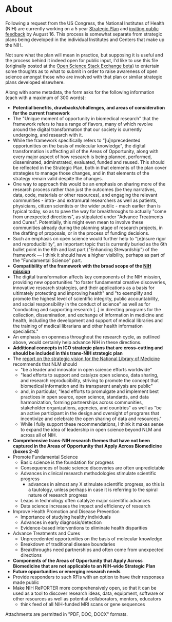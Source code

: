 # About
Following a request from the US Congress, the National Institutes of Health (NIH) are currently working on a 5 year [Strategic Plan](http://www.nih.gov/about/strategic-plan/) and [inviting public feedback][1] by August 16. This process is somewhat separate from strategic plans being developed in the individual Institutes and Centers that make up the NIH.

Not sure what the plan will mean in practice, but supposing it is useful and the process behind it indeed open for public input, I'd like to use this file (originally posted at the [Open Science Stack Exchange beta](http://openscience.stackexchange.com/questions/143/any-open-science-ideas-for-the-nih-wide-strategic-plan)) to entertain some thoughts as to what to submit in order to raise awareness of open science amongst those who are involved with that plan or similar strategic plans developed elsewhere.

Along with some metadata, the form asks for the following information (each with a maximum of 300 words):

 -  **Potential benefits, drawbacks/challenges, and areas of consideration for the current framework** 
  -  The "Unique moment of opportunity in biomedical research" that the framework refers to has a range of flavors, many of which revolve around the digital transformation that our society is currently undergoing, and research with it. 
  -  While the framework specifically refers to "[u]nprecedented opportunities on the basis of molecular knowledge", the digital transformation is affecting all of the Areas of Opportunity, along with every major aspect of how research is being planned, performed, disseminated, adminstrated, evaluated, funded and reused. This should be reflected in the Strategic Plan, both in that elements of the plan cover strategies to manage those changes, and in that elements of the strategy remain valid despite the changes.
  -  One way to approach this would be an emphasis on sharing more of the research process rather than just the outcomes (be they narratives, data, code, materials or other resources), and engaging the relevant communities - intra- and extramural researchers as well as patients, physicians, citizen scientists or the wider public - much earlier than is typical today, so as to pave the way for breakthroughs to actually "come from unexpected directions", as stipulated under "Advance Treatments and Cures". Potentially, this might even mean to involve these communities already during the planning stage of research projects, in the drafting of proposals, or in the process of funding decisions.
  -  Such an emphasis on open science would further help to "[e]nsure rigor and reproducibility", an important topic that is currently buried as the 6th bullet point in the 6th and last part ("Enhancing Stewardship") of the framework &mdash; I think it should have a higher visibility, perhaps as part of the "Fundamental Science" part.
 -  **Compatibility of the framework with the broad scope of the [NIH mission](http://www.nih.gov/about/mission.htm)**
  -  The digital transformation affects key components of the NIH mission, providing new opportunities "to foster fundamental creative discoveries, innovative research strategies, and their applications as a basis for ultimately protecting and improving health" and "to exemplify and promote the highest level of scientific integrity, public accountability, and social responsibility in the conduct of science" as well as for "conducting and supporting research  [..] in directing programs for the collection, dissemination, and exchange of information in medicine and health, including the development and support of medical libraries and the training of medical librarians and other health information specialists."
  -  An emphasis on openness throughout the research cycle, as outlined above, would certainly help advance NIH in these directions.
 -  **Additional concepts in ICO strategic plans that are cross-cutting and should be included in this trans-NIH strategic plan**
   - The [report on the strategic vision for the National Library of Medicine](http://acd.od.nih.gov/reports/Report-NLM-06112015-ACD.pdf) recommends that NLM should
       - "be a leader and innovator in open science efforts worldwide"
       - "lead efforts to support and catalyze open science, data sharing, and research reproducibility, striving to promote the concept that biomedical information and its transparent analysis are public"
       - and, in particular, "lead efforts to promulgate and implement best practices in open source, open science, standards, and data harmonization, forming partnerships across communities, stakeholder organizations, agencies, and countries" as well as "be an active participant in the design and oversight of programs that incentivize and celebrate the open sharing of data and resources."
       - While I fully support these recommendations, I think it makes sense to expand the idea of leadership in open science beyond NLM and across all of NIH.
 -  **Comprehensive trans-NIH research themes that have not been captured in the Areas of Opportunity that Apply Across Biomedicine (boxes 2-4)**
  - Promote Fundamental Science
    - Basic science is the foundation for progress
    - Consequences of basic science discoveries are often unpredictable
    - Advances in clinical research methodologies stimulate scientific progress
      - advances in almost any X stimulate scientific progress, so this is a tautology, unless perhaps in case it is referring to the spiral nature of research progress
    - Leaps in technology often catalyze major scientific advances
    - Data science increases the impact and efficiency of research
  - Improve Health Promotion and Disease Prevention
    - Importance of studying healthy individuals
    - Advances in early diagnosis/detection
    - Evidence-based interventions to eliminate health disparities
  - Advance Treatments and Cures
    - Unprecedented opportunities on the basis of molecular knowledge
    - Breakdown of traditional disease boundaries
    - Breakthroughs need partnerships and often come from unexpected directions
 -  **Components of the Areas of Opportunity that Apply Across Biomedicine that are not applicable to an NIH-wide Strategic Plan**
 -  **Future opportunities or emerging research needs**
  - Provide responders to such RFIs with an option to have their responses made public
  - Make NIH RePORTER more comprehensively open, so that it can be used as a tool to discover research ideas,  data, equipment, software or other resources as well as potential collaborators, mentors, educators
    - think feed of all NIH-funded MRI scans or gene sequences

  
Attachments are permitted in "PDF, DOC, DOCX" formats.

  [1]: http://grants.nih.gov/grants/guide/notice-files/NOT-OD-15-118.html
